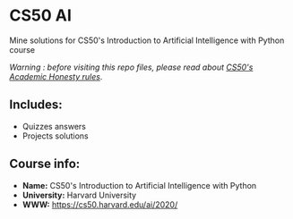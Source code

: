 # CS50 AI 
Mine solutions for CS50's Introduction to Artificial Intelligence with Python course

*Warning : before visiting this repo files, please read about [CS50's Academic Honesty rules](https://cs50.harvard.edu/college/2021/fall/syllabus/#academic-honesty)*.

## Includes:
* Quizzes answers
* Projects solutions

## Course info:
* __Name:__ CS50's Introduction to Artificial Intelligence with Python
* __University:__ Harvard University
* __WWW:__ https://cs50.harvard.edu/ai/2020/


